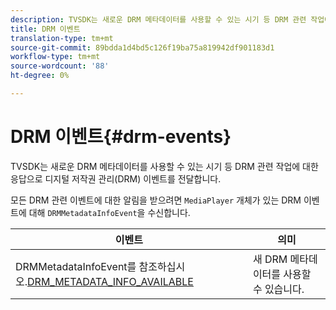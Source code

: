 ```yaml
---
description: TVSDK는 새로운 DRM 메타데이터를 사용할 수 있는 시기 등 DRM 관련 작업에 대한 응답으로 디지털 저작권 관리(DRM) 이벤트를 전달합니다.
title: DRM 이벤트
translation-type: tm+mt
source-git-commit: 89bdda1d4bd5c126f19ba75a819942df901183d1
workflow-type: tm+mt
source-wordcount: '88'
ht-degree: 0%

---
```



# DRM 이벤트{#drm-events}

TVSDK는 새로운 DRM 메타데이터를 사용할 수 있는 시기 등 DRM 관련 작업에 대한 응답으로 디지털 저작권 관리(DRM) 이벤트를 전달합니다.

모든 DRM 관련 이벤트에 대한 알림을 받으려면 `MediaPlayer` 개체가 있는 DRM 이벤트에 대해 `DRMMetadataInfoEvent`을 수신합니다.

| 이벤트 | 의미 |
|---|---|
| DRMMetadataInfoEvent를 참조하십시오.[DRM_METADATA_INFO_AVAILABLE](https://help.adobe.com/en_US/primetime/api/psdk/asdoc-dhls_1.4/com/adobe/mediacore/events/DRMMetadataInfoEvent.html#DRM_METADATA_INFO_AVAILABLE) | 새 DRM 메타데이터를 사용할 수 있습니다. |